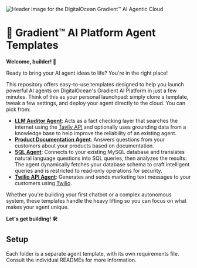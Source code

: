 ![Header image for the DigitalOcean Gradient™ AI Agentic Cloud](https://doimages.nyc3.cdn.digitaloceanspaces.com/do_gradient_ai_agentic_cloud.svg)

# 🚀 Gradient™ AI Platform Agent Templates
**Welcome, builder! 👋**

Ready to bring your AI agent ideas to life? You're in the right place!

This repository offers easy-to-use templates designed to help you launch powerful AI agents on DigitalOcean's Gradient AI Platform in just a few minutes. Think of this as your personal launchpad: simply clone a template, tweak a few settings, and deploy your agent directly to the cloud. You can pick from:
- **[LLM Auditor Agent](llm-auditor)**: Acts as a fact checking layer that searches the internet using the [Tavily API](https://www.tavily.com/) and optionally uses grounding data from a knowledge base to help improve the reliability of an existing agent.
- **[Product Documentation Agent](pdocs-agent)**: Answers questions from your customers about your products based on documentation.
- **[SQL Agent](sql-agent)**: Connects to your existing MySQL database and translates natural language questions into SQL queries, then analyzes the results. The agent dynamically fetches your database schema to craft intelligent queries and is restricted to read-only operations for security.
- **[Twilio API Agent](twilio-api-agent)**: Generates and sends marketing text messages to your customers using [Twilio](https://www.twilio.com/).

Whether you're building your first chatbot or a complex autonomous system, these templates handle the heavy lifting so you can focus on what makes your agent unique.

**Let's get building! 🛠️**

## Setup
Each folder is a separate agent template, with its own requirements file. Consult the individual READMEs for more information. 

